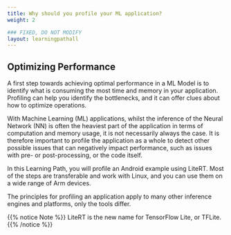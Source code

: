 ```yaml
---
title: Why should you profile your ML application?
weight: 2

### FIXED, DO NOT MODIFY
layout: learningpathall
---
```


## Optimizing Performance
A first step towards achieving optimal performance in a ML Model is to identify what is consuming the most time and memory in your application. Profiling can help you identify the bottlenecks, and it can offer clues about how to optimize operations.

With Machine Learning (ML) applications, whilst the inference of the Neural Network (NN) is often the heaviest part of the application in terms of computation and memory usage, it is not necessarily always the case. It is therefore important to profile the application as a whole to detect other possible issues that can negatively impact performance, such as issues with pre- or post-processing, or the code itself.

In this Learning Path, you will profile an Android example using LiteRT. Most of the steps are transferable and work with Linux, and you can use them on a wide range of Arm devices. 

The principles for profiling an application apply to many other inference engines and platforms, only the tools differ.

{{% notice Note %}}
LiteRT is the new name for TensorFlow Lite, or TFLite.
{{% /notice %}}


